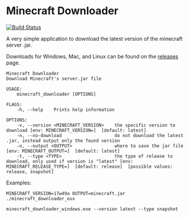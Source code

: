 # Minecraft Downloader

[![Build Status](https://travis-ci.org/marblenix/minecraft_downloader.svg?branch=master)](https://travis-ci.org/marblenix/minecraft_downloader)

A very simple application to download the latest version of the minecraft server .jar.

Downloads for Windows, Mac, and Linux can be found on the [releases](https://github.com/marblenix/minecraft_downloader/releases/latest) page.

```
Minecraft Downloader
Download Minecraft's server.jar file

USAGE:
    minecraft_downloader [OPTIONS]

FLAGS:
    -h, --help    Prints help information

OPTIONS:
    -v, --version <MINECRAFT_VERSION>    the specific version to download [env: MINECRAFT_VERSION=]  [default: latest]
    -n, --no-download                    do not download the latest .jar, instead output only the found version
    -o, --output <OUTPUT>                where to save the jar file [env: MINECRAFT_OUTPUT=]  [default: latest]
    -t, --type <TYPE>                    the type of release to download, only used if version is "latest" [env: MINECRAFT_RELEASE_TYPE=]  [default: release]  [possible values: release, snapshot]
```

Examples:

```shell script
MINECRAFT_VERSION=17w49a OUTPUT=minecraft.jar ./minecraft_downloader_osx
```

```commandline
minecraft_downloader_windows.exe --version latest --type snapshot
```

